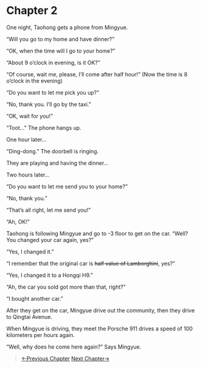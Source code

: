 # Chapter 2

One night, Taohong gets a phone from Mingyue.

“Will you go to my home and have dinner?”

“OK, when the time will I go to your home?”

“About 9 o’clock in evening, is it OK?”

“Of course, wait me, please, I’ll come after half hour!” (Now the time is 8 o’clock in the evening)

“Do you want to let me pick you up?”

“No, thank you. I’ll go by the taxi.”

“OK, wait for you!”

“Toot…” The phone hangs up.

One hour later…

“Ding-dong.” The doorbell is ringing.

They are playing and having the dinner…

Two hours later…

“Do you want to let me send you to your home?”

“No, thank you.”

“That’s all right, let me send you!”

“Ah, OK!”

Taohong is following Mingyue and go to -3 floor to get on the car.
“Well? You changed your car again, yes?”

“Yes, I changed it.”

“I remember that the original car is ~~half value of Lamborghini~~, yes?”

“Yes, I changed it to a Hongqi H9.”

“Ah, the car you sold got more than that, right?”

“I bought another car.”

After they get on the car, Mingyue drive out the community, then they drive to Qingtai Avenue.

When Mingyue is driving, they meet the Porsche 911 drives a speed of 100 kilometers per hours again.

“Well, why does he come here again?” Says Mingyue.

> [←Previous Chapter](/ex2/chapter1.md)  [Next Chapter→](/detective/part1/chapter1.md)
